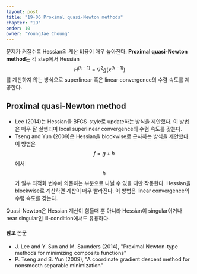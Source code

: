 ```yaml
---
layout: post
title: "19-06 Proximal quasi-Newton methods"
chapter: "19"
order: 10
owner: "YoungJae Choung"
---
```



문제가 커질수록 Hessian의 계산 비용이 매우 높아진다. **Proximal quasi-Newton method**는 각 step에서 Hessian $$H^{(k-1)} = \nabla^2 g(x^{(k-1)})$$를 계산하지 않는 방식으로 superlinear 혹은 linear convergence의 수렴 속도를 제공한다.

## Proximal quasi-Newton method
* Lee (2014)는 Hessian을  BFGS-style로 update하는 방식을 제안했다. 이 방법은 매우 잘 실행되며 local superlinear convergence의 수렴 속도를 갖는다.
* Tseng and Yun (2009)은  Hessian을 blockwise로 근사하는 방식을 제안했다. 이 방법은 $$f = g + h$$에서 $$h$$가 일부 최적화 변수에 의존하는 부분으로 나뉠 수 있을 때만 작동한다. Hessian을 blockwise로 계산하면 계산이 매우 빨라진다. 이 방법은 linear convergence의 수렴 속도를 갖는다.

Quasi-Newton은 Hessian 계산이 힘들때 뿐 아니라 Hessian이 singular이거나 near singular인 ill-condition에서도 유용하다.

#### 참고 논문
* J. Lee and Y. Sun and M. Saunders (2014), "Proximal Newton-type methods for minimizing composite functions"
* P. Tseng and S. Yun (2009), "A coordinate gradient descent method for nonsmooth separable minimization"